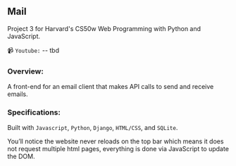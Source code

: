 ## Mail
Project 3 for Harvard's CS50w Web Programming with Python and JavaScript.

📹 `Youtube:` -- tbd

### Overview:
A front-end for an email client that makes API calls to send and receive emails.

### Specifications:
Built with `Javascript`, `Python`, `Django`, `HTML/CSS`, and `SQLite`.

You’ll notice the website never reloads on the top bar which means it does not request multiple html pages, everything is done via JavaScript to update the DOM.
